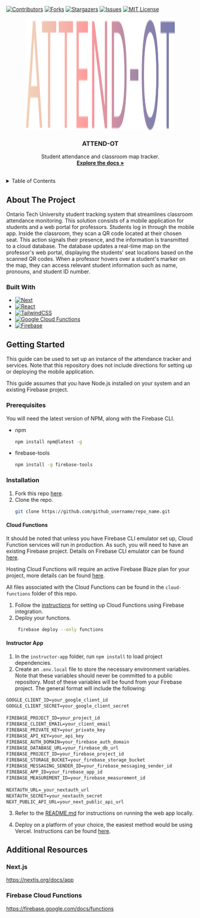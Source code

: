 [![Contributors][contributors-shield]][contributors-url]
[![Forks][forks-shield]][forks-url]
[![Stargazers][stars-shield]][stars-url]
[![Issues][issues-shield]][issues-url]
[![MIT License][license-shield]][license-url]

<!-- PROJECT LOGO -->
<div align="center">
  <a href="https://github.com/airwick989/Student-Attendance-Capstone">
    <img src="https://github.com/airwick989/Student-Attendance-Capstone/blob/main/instructor-app/src/app/assets/Logo.svg" alt="Logo" width="400" height="300">
  </a>

<h3 align="center">ATTEND-OT</h3>

  <p align="center">
    Student attendance and classroom map tracker.
    <br />
    <a href="https://github.com/airwick989/Student-Attendance-Capstone"><strong>Explore the docs »</strong></a>
    <br />
    <br />
  </p>
</div>


<!-- TABLE OF CONTENTS -->
<details>
  <summary>Table of Contents</summary>
  <ol>
    <li>
      <a href="#about-the-project">About The Project</a>
      <ul>
        <li><a href="#built-with">Built With</a></li>
      </ul>
    </li>
    <li>
      <a href="#getting-started">Getting Started</a>
      <ul>
        <li><a href="#prerequisites">Prerequisites</a></li>
        <li><a href="#installation">Installation</a>
          <ul>
            <li><a href="#cloud-functions">Cloud Functions</li>
            <li><a href="#instructor-app">Instructor App</li>
          </ul>
        </li>
      </ul>
    </li>
    <li> <a href="#additional-resources">Additional Resources</a></li>
  </ol>
</details>



<!-- ABOUT THE PROJECT -->
## About The Project

Ontario Tech University student tracking system that streamlines classroom attendance monitoring. This solution consists of a mobile application for students and a web portal for professors. Students log in through the mobile app. Inside the classroom, they scan a QR code located at their chosen seat. This action signals their presence, and the information is transmitted to a cloud database. The database updates a real-time map on the professor's web portal, displaying the students' seat locations based on the scanned QR codes. When a professor hovers over a student's marker on the map, they can access relevant student information such as name, pronouns, and student ID number.


### Built With

* [![Next][Next.js]][Next-url]
* [![React][React.js]][React-url]
* [![TailwindCSS][TailwindCSS]][tailwind-url]
* [![Google Cloud Functions][Google Cloud]][google-cloud-url]
* [![Firebase][Firebase]][firebase-url]


<!-- GETTING STARTED -->
## Getting Started

This guide can be used to set up an instance of the attendance tracker and services. 
Note that this repository does not include directions for setting up or deploying the 
mobile application. 

This guide assumes that you have Node.js installed on your system and an existing Firebase project.

### Prerequisites

You will need the latest version of NPM, along with the Firebase CLI.
* npm
  ```sh
  npm install npm@latest -g
  ```
* firebase-tools
  ```sh
  npm install -g firebase-tools
  ```

### Installation

1. Fork this repo [here](https://github.com/airwick989/Student-Attendance-Capstone/fork).
2. Clone the repo.
   ```sh
   git clone https://github.com/github_username/repo_name.git
   ```
#### Cloud Functions

It should be noted that unless you have Firebase CLI emulator set up, Cloud Function services will run in production. 
As such, you will need to have an existing Firebase project. Details on Firebase CLI emulator can be found [here](https://firebase.google.com/docs/emulator-suite/install_and_configure). 

Hosting Cloud Functions will require an active Firebase Blaze plan for your project, more details can be found [here](https://firebase.google.com/pricing).

All files associated with the Cloud Functions can be found in the ```cloud-functions``` folder of this repo.

1. Follow the [instructions](https://firebase.google.com/docs/functions/get-started?gen=1st) for setting
   up Cloud Functions using Firebase integration.
2. Deploy your functions.
   ```sh
    firebase deploy --only functions
   ```

#### Instructor App

1. In the ```instructor-app``` folder, run ```npm install``` to load project dependencies.
2. Create an ```.env.local``` file to store the necessary environment variables. Note that these variables should never be committed to
   a public repository. Most of these variables will be found from your Firebase project. The general format will include the following:
```env
GOOGLE_CLIENT_ID=your_google_client_id
GOOGLE_CLIENT_SECRET=your_google_client_secret

FIREBASE_PROJECT_ID=your_project_id
FIREBASE_CLIENT_EMAIL=your_client_email
FIREBASE_PRIVATE_KEY=your_private_key
FIREBASE_API_KEY=your_api_key
FIREBASE_AUTH_DOMAIN=your_firebase_auth_domain
FIREBASE_DATABASE_URL=your_firebase_db_url
FIREBASE_PROJECT_ID=your_firebase_project_id
FIREBASE_STORAGE_BUCKET=your_firebase_storage_bucket
FIREBASE_MESSAGING_SENDER_ID=your_firebase_messaging_sender_id
FIREBASE_APP_ID=your_firebase_app_id
FIREBASE_MEASUREMENT_ID=your_firebase_measurement_id

NEXTAUTH_URL=_your_nextauth_url
NEXTAUTH_SECRET=your_nextauth_secret
NEXT_PUBLIC_API_URL=your_next_public_api_url

```

3. Refer to the [README.md](https://github.com/airwick989/Student-Attendance-Capstone/tree/main/instructor-app) for instructions on
   running the web app locally.

4. Deploy on a platform of your choice, the easiest method would be using Vercel. Instructions can be found [here](https://vercel.com/docs/getting-started-with-vercel/import).


## Additional Resources

### Next.js
https://nextjs.org/docs/app

### Firebase Cloud Functions
https://firebase.google.com/docs/functions


<!-- MARKDOWN LINKS & IMAGES -->
<!-- https://www.markdownguide.org/basic-syntax/#reference-style-links -->
[contributors-shield]: https://img.shields.io/github/contributors/airwick989/Student-Attendance-Capstone.svg?style=for-the-badge
[contributors-url]: https://github.com/airwick989/Student-Attendance-Capstone/graphs/contributors
[forks-shield]: https://img.shields.io/github/forks/airwick989/Student-Attendance-Capstone.svg?style=for-the-badge
[forks-url]: https://github.com/airwick989/Student-Attendance-Capstone/network/members
[stars-shield]: https://img.shields.io/github/stars/airwick989/Student-Attendance-Capstone.svg?style=for-the-badge
[stars-url]: https://github.com/airwick989/Student-Attendance-Capstone/stargazers
[issues-shield]: https://img.shields.io/github/issues/airwick989/Student-Attendance-Capstone.svg?style=for-the-badge
[issues-url]: https://github.com/airwick989/Student-Attendance-Capstone/issues
[license-shield]: https://img.shields.io/github/license/airwick989/Student-Attendance-Capstone.svg?style=for-the-badge
[license-url]: https://github.com/airwick989/Student-Attendance-Capstone/blob/master/LICENSE.txt
[linkedin-shield]: https://img.shields.io/badge/-LinkedIn-black.svg?style=for-the-badge&logo=linkedin&colorB=555
[linkedin-url]: https://linkedin.com/in/linkedin_username
[product-screenshot]: images/screenshot.png
[Next.js]: https://img.shields.io/badge/next.js-000000?style=for-the-badge&logo=nextdotjs&logoColor=white
[Next-url]: https://nextjs.org/
[React.js]: https://img.shields.io/badge/React-20232A?style=for-the-badge&logo=react&logoColor=61DAFB
[React-url]: https://reactjs.org/
[Google Cloud]: https://img.shields.io/badge/Google_Cloud-4285F4?style=for-the-badge&logo=google-cloud&logoColor=white
[google-cloud-url]: https://cloud.google.com/functions?hl=en
[TailwindCSS]: https://img.shields.io/badge/Tailwind_CSS-38B2AC?style=for-the-badge&logo=tailwind-css&logoColor=white
[tailwind-url]: https://tailwindcss.com/
[Firebase]: https://img.shields.io/badge/firebase-ffca28?style=for-the-badge&logo=firebase&logoColor=black
[firebase-url]: https://firebase.google.com/
